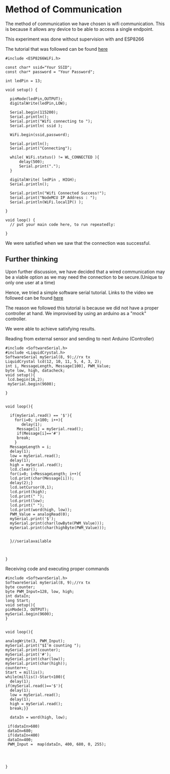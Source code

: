# Method of Communication

The method of communication we have chosen is wifi communication. This is because it allows any device to be able to access a single endpoint.

This experiment was done without supervision with and ESP8266

The tutorial that was followed can be found [here](https://www.youtube.com/watch?v=TnWDlHpY56o)

```
#include <ESP8266WiFi.h>

const char* ssid="Your SSID";
const char* password = "Your Password";

int ledPin = 13;

void setup() {
  
  pinMode(ledPin,OUTPUT);
  digitalWrite(ledPin,LOW);

  Serial.begin(115200);
  Serial.println();
  Serial.print("Wifi connecting to ");
  Serial.println( ssid );

  WiFi.begin(ssid,password);

  Serial.println();
  Serial.print("Connecting");

  while( WiFi.status() != WL_CONNECTED ){
      delay(500);
      Serial.print(".");        
  }

  digitalWrite( ledPin , HIGH);
  Serial.println();

  Serial.println("Wifi Connected Success!");
  Serial.print("NodeMCU IP Address : ");
  Serial.println(WiFi.localIP() );

}

void loop() {
  // put your main code here, to run repeatedly:

}
```

We were satisfied when we saw that the connection was successful.

## Further thinking

Upon further discussion, we have decided that a wired communication may be a viable option as we may need the connection to be secure.(Unique to only one user at a time)

Hence, we tried a simple software serial tutorial. Links to the video we followed can be found [here](https://www.youtube.com/watch?v=zYWUVMwSxHw)

The reason we followed this tutorial is because we did not have a proper controller at hand. We improvised by using an arduino as a "mock" controller.

We were able to achieve satisfying results.

Reading from external sensor and sending to next Arduino (Controller)
```
#include <SoftwareSerial.h>
#include <LiquidCrystal.h>
SoftwareSerial mySerial(8, 9);//rx tx
LiquidCrystal lcd(12, 10, 11, 5, 4, 3, 2);
int i, MessageLength, Message[100], PWM_Value;
byte low, high, datacheck;
void setup(){
 lcd.begin(16,2); 
 mySerial.begin(9600);
  
}


void loop(){

  if(mySerial.read() == '$'){
    for(i=0; i<100; i++){
       delay(1);
     Message[i] = mySerial.read();
     if(Message[i]=='#')
     break;
    }
  MessageLength = i;
  delay(1);
  low = mySerial.read();
  delay(1);
  high = mySerial.read();  
  lcd.clear();
  for(i=0; i<MessageLength; i++){
  lcd.print(char(Message[i]));
  delay(2);}
  lcd.setCursor(0,1);
  lcd.print(high);
  lcd.print(" ");
  lcd.print(low);
  lcd.print(" ");
  lcd.print(word(high, low));  
  PWM_Value = analogRead(0);
  mySerial.print('$');
  mySerial.print(char(lowByte(PWM_Value)));
  mySerial.print(char(highByte(PWM_Value)));

   
  }//serialavailable
  


}
```

Receiving code and executing proper commands

```
#include <SoftwareSerial.h>
SoftwareSerial mySerial(8, 9);//rx tx
byte counter;
byte PWM_Input=128, low, high;
int dataIn;
long Start;
void setup(){
pinMode(3, OUTPUT);
mySerial.begin(9600);
}


void loop(){

analogWrite(3, PWM_Input);
mySerial.print("$I'm counting ");
mySerial.print(counter);
mySerial.print('#');
mySerial.print(char(low));
mySerial.print(char(high));
counter++;
Start = millis();
while(millis()-Start<100){
  delay(1);
if(mySerial.read()=='$'){
  delay(1);
  low = mySerial.read();
  delay(1);
  high = mySerial.read();
  break;}}

  dataIn = word(high, low);
  
 if(dataIn>680)
 dataIn=680;
 if(dataIn<400)
 dataIn=400;
 PWM_Input =  map(dataIn, 400, 680, 0, 255);




}
```
